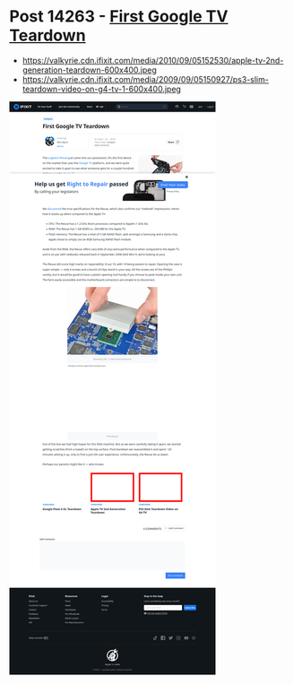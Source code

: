 # Post 14263 - [First Google TV Teardown](https://www.ifixit.com/News/14263/first-google-tv-teardown)

- https://valkyrie.cdn.ifixit.com/media/2010/09/05152530/apple-tv-2nd-generation-teardown-600x400.jpeg
- https://valkyrie.cdn.ifixit.com/media/2009/09/05150927/ps3-slim-teardown-video-on-g4-tv-1-600x400.jpeg

![screencap](screenshots/50b4876f-ac98-4706-affe-9b0c0172d40b.png)
